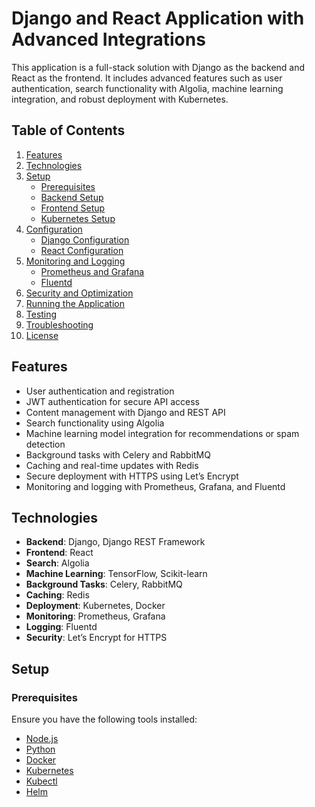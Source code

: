 # Django and React Application with Advanced Integrations

This application is a full-stack solution with Django as the backend and React as the frontend. It includes advanced features such as user authentication, search functionality with Algolia, machine learning integration, and robust deployment with Kubernetes.

## Table of Contents

1. [Features](#features)
2. [Technologies](#technologies)
3. [Setup](#setup)
   - [Prerequisites](#prerequisites)
   - [Backend Setup](#backend-setup)
   - [Frontend Setup](#frontend-setup)
   - [Kubernetes Setup](#kubernetes-setup)
4. [Configuration](#configuration)
   - [Django Configuration](#django-configuration)
   - [React Configuration](#react-configuration)
5. [Monitoring and Logging](#monitoring-and-logging)
   - [Prometheus and Grafana](#prometheus-and-grafana)
   - [Fluentd](#fluentd)
6. [Security and Optimization](#security-and-optimization)
7. [Running the Application](#running-the-application)
8. [Testing](#testing)
9. [Troubleshooting](#troubleshooting)
10. [License](#license)

## Features

- User authentication and registration
- JWT authentication for secure API access
- Content management with Django and REST API
- Search functionality using Algolia
- Machine learning model integration for recommendations or spam detection
- Background tasks with Celery and RabbitMQ
- Caching and real-time updates with Redis
- Secure deployment with HTTPS using Let’s Encrypt
- Monitoring and logging with Prometheus, Grafana, and Fluentd

## Technologies

- **Backend**: Django, Django REST Framework
- **Frontend**: React
- **Search**: Algolia
- **Machine Learning**: TensorFlow, Scikit-learn
- **Background Tasks**: Celery, RabbitMQ
- **Caching**: Redis
- **Deployment**: Kubernetes, Docker
- **Monitoring**: Prometheus, Grafana
- **Logging**: Fluentd
- **Security**: Let’s Encrypt for HTTPS

## Setup

### Prerequisites

Ensure you have the following tools installed:

- [Node.js](https://nodejs.org/)
- [Python](https://www.python.org/)
- [Docker](https://www.docker.com/)
- [Kubernetes](https://kubernetes.io/)
- [Kubectl](https://kubernetes.io/docs/tasks/tools/)
- [Helm](https://helm.sh/)